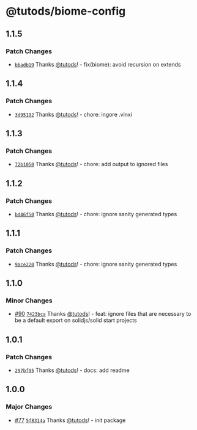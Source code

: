 # @tutods/biome-config

## 1.1.5

### Patch Changes

- [`bbadb19`](https://github.com/tutods/lib/commit/bbadb19172b6dc943d6c07d1b59ac5a9b4335710) Thanks [@tutods](https://github.com/tutods)! - fix(biome): avoid recursion on extends

## 1.1.4

### Patch Changes

- [`3d95192`](https://github.com/tutods/lib/commit/3d9519216bbe8ddd89d98d37966ff8c7f6c68b3d) Thanks [@tutods](https://github.com/tutods)! - chore: ingore .vinxi

## 1.1.3

### Patch Changes

- [`72b1050`](https://github.com/tutods/lib/commit/72b10507828d75d66a2205ac1b30c7284128c19c) Thanks [@tutods](https://github.com/tutods)! - chore: add output to ignored files

## 1.1.2

### Patch Changes

- [`bd46f50`](https://github.com/tutods/lib/commit/bd46f50cf66294c6babf499a4c276089f456442e) Thanks [@tutods](https://github.com/tutods)! - chore: ignore sanity generated types

## 1.1.1

### Patch Changes

- [`9ace220`](https://github.com/tutods/lib/commit/9ace22005674f836d5417da45dc10800b2f6eae0) Thanks [@tutods](https://github.com/tutods)! - chore: ignore sanity generated types

## 1.1.0

### Minor Changes

- [#90](https://github.com/tutods/lib/pull/90) [`7423bca`](https://github.com/tutods/lib/commit/7423bca3698d71d37c82e57f1f6db487b6741a86) Thanks [@tutods](https://github.com/tutods)! - feat: ignore files that are necessary to be a default export on solidjs/solid start projects

## 1.0.1

### Patch Changes

- [`297bf95`](https://github.com/tutods/lib/commit/297bf958817dd9dee2cf0db4cc01875743c3513e) Thanks [@tutods](https://github.com/tutods)! - docs: add readme

## 1.0.0

### Major Changes

- [#77](https://github.com/tutods/lib/pull/77) [`5f8314a`](https://github.com/tutods/lib/commit/5f8314ab48e19bd764e4356e6cb6cb4d3cbe8213) Thanks [@tutods](https://github.com/tutods)! - init package
